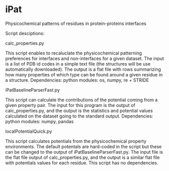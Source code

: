 # iPat
Physicochemical patterns of residues in protein-proteins interfaces


Script desciptions:

calc_properties.py

This script enables to recaluclate the physicochemical patterning preferences for interfaces and non-interfaces for a given dataset. The input is a list of PDB id codes in a simple text file (the structures will be use automatically downloaded). The output is a flat file with rows summarizing how many properties of which type can be found around a given residue in a structure.
Dependencies: python modules: os, numpy, re + STRIDE


iPatBaselineParserFast.py

This script can calculate the contributions of the potential coming from a given property pair. The input for this program is the output of calc_properties.py, and the output is the statistics and potential values calculated on the dataset going to the standard output.
Dependencies: python modules: numpy, pandas


localPotentialQuick.py

This script calculates potentials from the physicochemical property environments. The default potentals are hard-coded in the script but these can be changed to the output of iPatBaselineParserFast.py. The input file is the flat file output of calc_properties.py, and the output is a similar flat file with potentials values for each residue.
This script has no dependencies.

